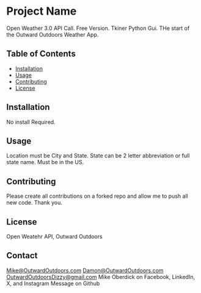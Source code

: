 # Project Name

Open Weather 3.0 API Call. Free Version. Tkiner Python Gui. THe start of the Outward Outdoors Weather App. 

## Table of Contents

- [Installation](#installation)
- [Usage](#usage)
- [Contributing](#contributing)
- [License](#license)

## Installation

No install Required.

## Usage

Location must be City and State. State can be 2 letter abbreviation or full state name. Must be in the US. 

## Contributing

Please create all contributions on a forked repo and allow me to push all new code. Thank you. 

## License

Open Weatehr API, Outward Outdoors

## Contact

Mike@OutwardOutdoors.com 
Damon@OutwardOutdoors.com
OutwardOutdoorsDizzy@gmail.com
Mike Oberdick on Facebook, LinkedIn, X, and Instagram
Message on Github

